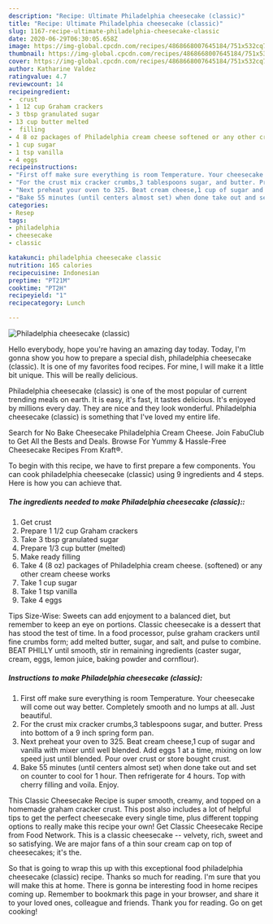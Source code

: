 ```yaml
---
description: "Recipe: Ultimate Philadelphia cheesecake (classic)"
title: "Recipe: Ultimate Philadelphia cheesecake (classic)"
slug: 1167-recipe-ultimate-philadelphia-cheesecake-classic
date: 2020-06-29T06:30:05.658Z
image: https://img-global.cpcdn.com/recipes/4868668007645184/751x532cq70/philadelphia-cheesecake-classic-recipe-main-photo.jpg
thumbnail: https://img-global.cpcdn.com/recipes/4868668007645184/751x532cq70/philadelphia-cheesecake-classic-recipe-main-photo.jpg
cover: https://img-global.cpcdn.com/recipes/4868668007645184/751x532cq70/philadelphia-cheesecake-classic-recipe-main-photo.jpg
author: Katharine Valdez
ratingvalue: 4.7
reviewcount: 14
recipeingredient:
-  crust
- 1 12 cup Graham crackers
- 3 tbsp granulated sugar
- 13 cup butter melted
-  filling
- 4 8 oz packages of Philadelphia cream cheese softened or any other cream cheese works
- 1 cup sugar
- 1 tsp vanilla
- 4 eggs
recipeinstructions:
- "First off make sure everything is room Temperature. Your cheesecake will come out way better. Completely smooth and no lumps at all. Just beautiful."
- "For the crust mix cracker crumbs,3 tablespoons sugar, and butter. Press into bottom of a 9 inch spring form pan."
- "Next preheat your oven to 325. Beat cream cheese,1 cup of sugar and vanilla with mixer until well blended. Add eggs 1 at a time, mixing on low speed just until blended. Pour over crust or store bought crust."
- "Bake 55 minutes (until centers almost set) when done take out and set on counter to cool for 1 hour. Then refrigerate for 4 hours. Top with cherry filling and voila. Enjoy."
categories:
- Resep
tags:
- philadelphia
- cheesecake
- classic

katakunci: philadelphia cheesecake classic
nutrition: 165 calories
recipecuisine: Indonesian
preptime: "PT21M"
cooktime: "PT2H"
recipeyield: "1"
recipecategory: Lunch

---
```



![Philadelphia cheesecake (classic)](https://img-global.cpcdn.com/recipes/4868668007645184/751x532cq70/philadelphia-cheesecake-classic-recipe-main-photo.jpg)

Hello everybody, hope you're having an amazing day today. Today, I'm gonna show you how to prepare a special dish, philadelphia cheesecake (classic). It is one of my favorites food recipes. For mine, I will make it a little bit unique. This will be really delicious.

Philadelphia cheesecake (classic) is one of the most popular of current trending meals on earth. It is easy, it's fast, it tastes delicious. It's enjoyed by millions every day. They are nice and they look wonderful. Philadelphia cheesecake (classic) is something that I've loved my entire life.

Search for No Bake Cheesecake Philadelphia Cream Cheese. Join FabuClub to Get All the Bests and Deals. Browse For Yummy &amp; Hassle-Free Cheesecake Recipes From Kraft®.


To begin with this recipe, we have to first prepare a few components. You can cook philadelphia cheesecake (classic) using 9 ingredients and 4 steps. Here is how you can achieve that.

##### The ingredients needed to make Philadelphia cheesecake (classic)::

1. Get  crust
1. Prepare 1 1/2 cup Graham crackers
1. Take 3 tbsp granulated sugar
1. Prepare 1/3 cup butter (melted)
1. Make ready  filling
1. Take 4 (8 oz) packages of Philadelphia cream cheese. (softened) or any other cream cheese works
1. Take 1 cup sugar
1. Take 1 tsp vanilla
1. Take 4 eggs


Tips Size-Wise: Sweets can add enjoyment to a balanced diet, but remember to keep an eye on portions. Classic cheesecake is a dessert that has stood the test of time. In a food processor, pulse graham crackers until fine crumbs form; add melted butter, sugar, and salt, and pulse to combine. BEAT PHILLY until smooth, stir in remaining ingredients (caster sugar, cream, eggs, lemon juice, baking powder and cornflour). 

##### Instructions to make Philadelphia cheesecake (classic):

1. First off make sure everything is room Temperature. Your cheesecake will come out way better. Completely smooth and no lumps at all. Just beautiful.
1. For the crust mix cracker crumbs,3 tablespoons sugar, and butter. Press into bottom of a 9 inch spring form pan.
1. Next preheat your oven to 325. Beat cream cheese,1 cup of sugar and vanilla with mixer until well blended. Add eggs 1 at a time, mixing on low speed just until blended. Pour over crust or store bought crust.
1. Bake 55 minutes (until centers almost set) when done take out and set on counter to cool for 1 hour. Then refrigerate for 4 hours. Top with cherry filling and voila. Enjoy.


This Classic Cheesecake Recipe is super smooth, creamy, and topped on a homemade graham cracker crust. This post also includes a lot of helpful tips to get the perfect cheesecake every single time, plus different topping options to really make this recipe your own! Get Classic Cheesecake Recipe from Food Network. This is a classic cheesecake -- velvety, rich, sweet and so satisfying. We are major fans of a thin sour cream cap on top of cheesecakes; it&#39;s the. 

So that is going to wrap this up with this exceptional food philadelphia cheesecake (classic) recipe. Thanks so much for reading. I'm sure that you will make this at home. There is gonna be interesting food in home recipes coming up. Remember to bookmark this page in your browser, and share it to your loved ones, colleague and friends. Thank you for reading. Go on get cooking!
